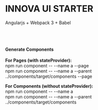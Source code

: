 # INNOVA UI STARTER
Angularjs + Webpack 3 + Babel

<br>
<br>

#### Generate Components

<b>For Pages (with stateProvider):</b> <br>
npm run component -- --name a --page<br>
npm run component -- --name a --parent ../components/target/components --page

<b>For Components (without stateProvider):</b> <br>
npm run component -- --name a<br>
npm run component -- --name a --parent ../components/target/components